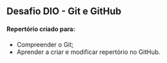 ## Desafio DIO - Git e GitHub

#### **Repertório criado para:**
- Compreender o Git;
- Aprender a criar e modificar repertório no GitHub.
